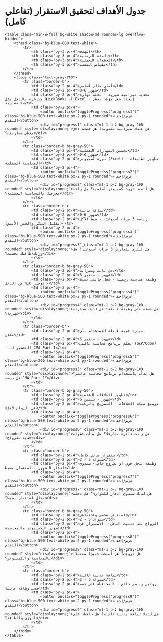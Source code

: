 <!DOCTYPE html><html lang="ar">
<head>
    <meta charset="UTF-8">
    <meta name="viewport" content="width=device-width, initial-scale=1.0">
    <title>جدول أهداف الحياة التفاعلي</title>
    <link href="https://cdn.jsdelivr.net/npm/tailwindcss@2.2.19/dist/tailwind.min.css" rel="stylesheet">
    <script>
        function toggleProgress(id) {
            const element = document.getElementById(id);
            element.style.display = (element.style.display === 'none') ? 'block' : 'none';
        }
    </script>
</head>
<body class="bg-gray-100 p-6"><div class="container mx-auto">
    <h1 class="text-3xl font-bold text-center mb-6">جدول الأهداف لتحقيق الاستقرار (تفاعلي كامل)</h1>

    <table class="min-w-full bg-white shadow-md rounded-lg overflow-hidden">
        <thead class="bg-blue-800 text-white">
            <tr>
                <th class="py-3 px-4">الهدف</th>
                <th class="py-3 px-4">المدة الزمنية</th>
                <th class="py-3 px-4">الخطوات العملية</th>
                <th class="py-3 px-4">مقياس التقدم</th>
            </tr>
        </thead>
        <tbody class="text-gray-700">
            <tr class="border-b">
                <td class="py-2 px-4">أمان مالي أساسي</td>
                <td class="py-2 px-4">0-6 شهور</td>
                <td class="py-2 px-4">تحديد ميزانية شهرية - تعلم مهارة مباشرة بالدخل مثل QuickBooks أو Excel - إيجاد شغل مؤقت يغطي المصاريف</td>
                <td class="py-2 px-4">
                    <button onclick="toggleProgress('progress1')" class="bg-blue-500 text-white px-2 py-1 rounded">عرض/إخفاء التقدم</button>
                    <div id="progress1" class="mt-1 p-2 bg-gray-100 rounded" style="display:none;">هل عندك ميزانية مكتوبة؟ هل حصلت دخل يغطي مصاريفك؟</div>
                </td>
            </tr>
            <tr class="border-b bg-gray-50">
                <td class="py-2 px-4">تحسين المهارات العملية</td>
                <td class="py-2 px-4">0-6 شهور</td>
                <td class="py-2 px-4">دورة كمبيوتر (Excel) - تطوير تطبيقات المحاسبة العملية</td>
                <td class="py-2 px-4">
                    <button onclick="toggleProgress('progress2')" class="bg-blue-500 text-white px-2 py-1 rounded">عرض/إخفاء التقدم</button>
                    <div id="progress2" class="mt-1 p-2 bg-gray-100 rounded" style="display:none;">هل أتممت دورة كمبيوتر أساسية؟ هل زادت معرفتك بالمحاسبة العملية؟</div>
                </td>
            </tr>
            <tr class="border-b">
                <td class="py-2 px-4">لياقة بدنية</td>
                <td class="py-2 px-4">0-6 شهور</td>
                <td class="py-2 px-4">رياضة 3 مرات أسبوعيًا - ضبط الأكل (تقليل السكر والخبز الأبيض)</td>
                <td class="py-2 px-4">
                    <button onclick="toggleProgress('progress3')" class="bg-blue-500 text-white px-2 py-1 rounded">عرض/إخفاء التقدم</button>
                    <div id="progress3" class="mt-1 p-2 bg-gray-100 rounded" style="display:none;">هل تلتزم بتمارين 3 مرات أسبوعياً؟ هل وزنك/طاقتك تحسنت؟</div>
                </td>
            </tr>
            <tr class="border-b bg-gray-50">
                <td class="py-2 px-4">دخل ثابت ومتزايد</td>
                <td class="py-2 px-4">6 شهور - سنتين</td>
                <td class="py-2 px-4">وظيفة محاسبة رسمية - شغل جانبي بسيط - توفير 10% من الدخل</td>
                <td class="py-2 px-4">
                    <button onclick="toggleProgress('progress4')" class="bg-blue-500 text-white px-2 py-1 rounded">عرض/إخفاء التقدم</button>
                    <div id="progress4" class="mt-1 p-2 bg-gray-100 rounded" style="display:none;">هل حصلت على وظيفة ثابتة؟ هل لديك مدخرات شهرية؟</div>
                </td>
            </tr>
            <tr class="border-b">
                <td class="py-2 px-4">مهارة قوية قابلة للاستخدام بأي مكان</td>
                <td class="py-2 px-4">6 شهور - سنتين</td>
                <td class="py-2 px-4">تعلم برنامج محاسبة عالمي (SAP/Odoo) - التحضير لـ CMA Part 1</td>
                <td class="py-2 px-4">
                    <button onclick="toggleProgress('progress5')" class="bg-blue-500 text-white px-2 py-1 rounded">عرض/إخفاء التقدم</button>
                    <div id="progress5" class="mt-1 p-2 bg-gray-100 rounded" style="display:none;">هل بدأت باستخدام برنامج محاسبة عالمي؟ هل درست CMA Part 1؟</div>
                </td>
            </tr>
            <tr class="border-b bg-gray-50">
                <td class="py-2 px-4">تطوير العلاقات الشخصية</td>
                <td class="py-2 px-4">6 شهور - سنتين</td>
                <td class="py-2 px-4">توسيع شبكة العلاقات - التصريح بالرغبة في الزواج لأهلك</td>
                <td class="py-2 px-4">
                    <button onclick="toggleProgress('progress6')" class="bg-blue-500 text-white px-2 py-1 rounded">عرض/إخفاء التقدم</button>
                    <div id="progress6" class="mt-1 p-2 bg-gray-100 rounded" style="display:none;">هل زادت دائرة معارفك؟ هل بدأت خطوات جدية للزواج؟</div>
                </td>
            </tr>
            <tr class="border-b">
                <td class="py-2 px-4">استقرار مالي كامل</td>
                <td class="py-2 px-4">2 - 5 سنوات</td>
                <td class="py-2 px-4">وظيفة بدخل قوي أو مشروع خاص - صندوق ادخار 6 شهور - استثمار بسيط</td>
                <td class="py-2 px-4">
                    <button onclick="toggleProgress('progress7')" class="bg-blue-500 text-white px-2 py-1 rounded">عرض/إخفاء التقدم</button>
                    <div id="progress7" class="mt-1 p-2 bg-gray-100 rounded" style="display:none;">هل لديك صندوق ادخار للطوارئ؟ هل دخلت مجال استثمار بسيط؟</div>
                </td>
            </tr>
            <tr class="border-b bg-gray-50">
                <td class="py-2 px-4">استقرار شخصي واجتماعي</td>
                <td class="py-2 px-4">2 - 5 سنوات</td>
                <td class="py-2 px-4">الزواج بعد تثبيت الدخل - الاستمرار في تطوير الكمبيوتر والمحاسبة</td>
                <td class="py-2 px-4">
                    <button onclick="toggleProgress('progress8')" class="bg-blue-500 text-white px-2 py-1 rounded">عرض/إخفاء التقدم</button>
                    <div id="progress8" class="mt-1 p-2 bg-gray-100 rounded" style="display:none;">هل تزوجت؟ هل أصبحت خبيرًا معتمدًا بالمحاسبة والكمبيوتر؟</div>
                </td>
            </tr>
            <tr class="border-b">
                <td class="py-2 px-4">لياقة بدنية عالية</td>
                <td class="py-2 px-4">2 - 5 سنوات</td>
                <td class="py-2 px-4">روتين رياضي دائم - المحافظة على جسم صحي وطاقة عالية</td>
                <td class="py-2 px-4">
                    <button onclick="toggleProgress('progress9')" class="bg-blue-500 text-white px-2 py-1 rounded">عرض/إخفاء التقدم</button>
                    <div id="progress9" class="mt-1 p-2 bg-gray-100 rounded" style="display:none;">هل لديك لياقة بدنية ثابتة؟ هل حافظت على الوزن والطاقة؟</div>
                </td>
            </tr>
        </tbody>
    </table>
</div>

</body>
</html>
